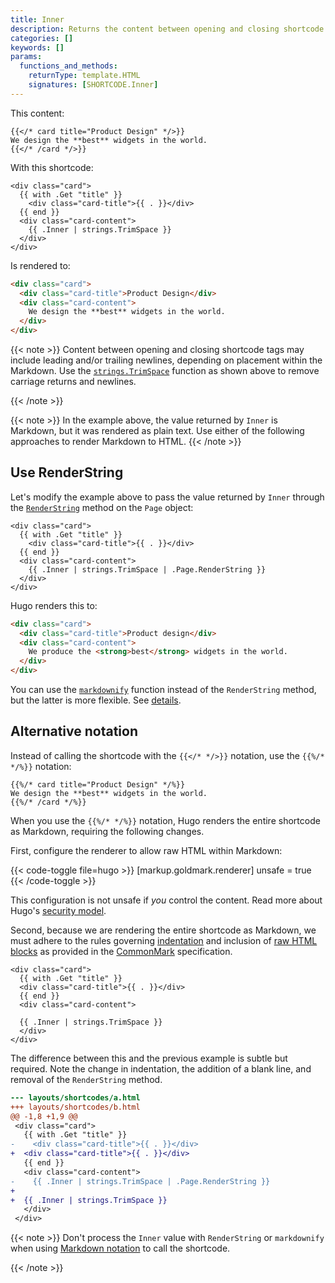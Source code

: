 ```yaml
---
title: Inner
description: Returns the content between opening and closing shortcode tags, applicable when the shortcode call includes a closing tag.
categories: []
keywords: []
params:
  functions_and_methods:
    returnType: template.HTML
    signatures: [SHORTCODE.Inner]
---
```


This content:

```text {file="content/services.md"}
{{</* card title="Product Design" */>}}
We design the **best** widgets in the world.
{{</* /card */>}}
```

With this shortcode:

```go-html-template {file="layouts/shortcodes/card.html"}
<div class="card">
  {{ with .Get "title" }}
    <div class="card-title">{{ . }}</div>
  {{ end }}
  <div class="card-content">
    {{ .Inner | strings.TrimSpace }}
  </div>
</div>
```

Is rendered to:

```html
<div class="card">
  <div class="card-title">Product Design</div>
  <div class="card-content">
    We design the **best** widgets in the world.
  </div>
</div>
```

{{< note >}}
Content between opening and closing shortcode tags may include leading and/or trailing newlines, depending on placement within the Markdown. Use the [`strings.TrimSpace`] function as shown above to remove carriage returns and newlines.

[`strings.TrimSpace`]: /functions/strings/trimspace/
{{< /note >}}

{{< note >}}
In the example above, the value returned by `Inner` is Markdown, but it was rendered as plain text. Use either of the following approaches to render Markdown to HTML.
{{< /note >}}

## Use RenderString

Let's modify the example above to pass the value returned by `Inner` through the [`RenderString`] method on the `Page` object:

[`RenderString`]: /methods/page/renderstring/

```go-html-template {file="layouts/shortcodes/card.html"}
<div class="card">
  {{ with .Get "title" }}
    <div class="card-title">{{ . }}</div>
  {{ end }}
  <div class="card-content">
    {{ .Inner | strings.TrimSpace | .Page.RenderString }}
  </div>
</div>
```

Hugo renders this to:

```html
<div class="card">
  <div class="card-title">Product design</div>
  <div class="card-content">
    We produce the <strong>best</strong> widgets in the world.
  </div>
</div>
```

You can use the [`markdownify`] function instead of the `RenderString` method, but the latter is more flexible. See&nbsp;[details].

[details]: /methods/page/renderstring/
[`markdownify`]: /functions/transform/markdownify/

## Alternative notation

Instead of calling the shortcode with the `{{</* */>}}` notation, use the `{{%/* */%}}` notation:

```text {file="content/services.md"}
{{%/* card title="Product Design" */%}}
We design the **best** widgets in the world.
{{%/* /card */%}}
```

When you use the `{{%/* */%}}` notation, Hugo renders the entire shortcode as Markdown, requiring the following changes.

First, configure the renderer to allow raw HTML within Markdown:

{{< code-toggle file=hugo >}}
[markup.goldmark.renderer]
unsafe = true
{{< /code-toggle >}}

This configuration is not unsafe if _you_ control the content. Read more about Hugo's [security model].

Second, because we are rendering the entire shortcode as Markdown, we must adhere to the rules governing [indentation] and inclusion of [raw HTML blocks] as provided in the [CommonMark] specification.

```go-html-template {file="layouts/shortcodes/card.html"}
<div class="card">
  {{ with .Get "title" }}
  <div class="card-title">{{ . }}</div>
  {{ end }}
  <div class="card-content">

  {{ .Inner | strings.TrimSpace }}
  </div>
</div>
```

The difference between this and the previous example is subtle but required. Note the change in indentation, the addition of a blank line, and removal of the `RenderString` method.

```diff
--- layouts/shortcodes/a.html
+++ layouts/shortcodes/b.html
@@ -1,8 +1,9 @@
 <div class="card">
   {{ with .Get "title" }}
-    <div class="card-title">{{ . }}</div>
+  <div class="card-title">{{ . }}</div>
   {{ end }}
   <div class="card-content">
-    {{ .Inner | strings.TrimSpace | .Page.RenderString }}
+
+  {{ .Inner | strings.TrimSpace }}
   </div>
 </div>
```

{{< note >}}
Don't process the `Inner` value with `RenderString` or `markdownify` when using [Markdown notation] to call the shortcode.

[Markdown notation]: /content-management/shortcodes/#notation
{{< /note >}}

[commonmark]: https://commonmark.org/
[indentation]: https://spec.commonmark.org/0.30/#indented-code-blocks
[raw html blocks]: https://spec.commonmark.org/0.30/#html-blocks
[security model]: /about/security/
